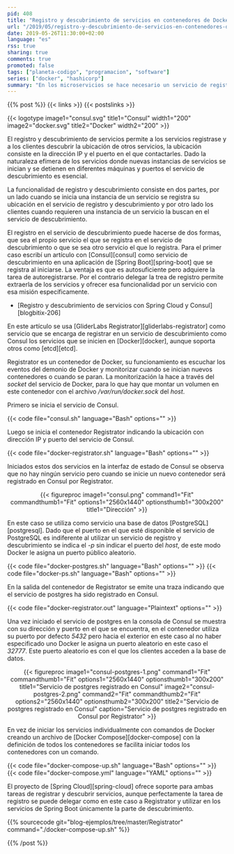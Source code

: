 ```yaml
---
pid: 408
title: "Registro y descubrimiento de servicios en contenedores de Docker con Consul y Registrator"
url: "/2019/05/registro-y-descubrimiento-de-servicios-en-contenedores-de-docker-con-consul-y-registrator/"
date: 2019-05-26T11:30:00+02:00
language: "es"
rss: true
sharing: true
comments: true
promoted: false
tags: ["planeta-codigo", "programacion", "software"]
series: ["docker", "hashicorp"]
summary: "En los microservicios se hace necesario un servicio de registro y descubrimiento como Eureka o Consul que permita conocer la ubicación de las instancias en cada momento. Las instancias de los servicios se pueden registrar ellas mismas o esta tarea se puede delegar en una en otro servicio. Al usar contenedores de Docker una herramienta que permite delegar el registro y desregistro en Consul de los servicios es GliderLabs Registrator."
---
```


{{% post %}}
{{< links >}}
{{< postslinks >}}

{{< logotype image1="consul.svg" title1="Consul" width1="200" image2="docker.svg" title2="Docker" width2="200" >}}

El registro y descubrimiento de servicios permite a los servicios registrase y a los clientes descubrir la ubicación de otros servicios, la ubicación consiste en la dirección IP y el puerto en el que contactarles. Dado la naturaleza efímera de los servicios donde nuevas instancias de servicios se inician y se detienen en diferentes máquinas y puertos el servicio de descubrimiento es esencial.

La funcionalidad de registro y descubrimiento consiste en dos partes, por un lado cuando se inicia una instancia de un servicio se registra su ubicación en el servicio de registro y descubrimiento y por otro lado los clientes cuando requieren una instancia de un servicio la buscan en el servicio de descubrimiento.

El registro en el servicio de descubrimiento puede hacerse de dos formas, que sea el propio servicio el que se registra en el servicio de descubrimiento o que se sea otro servicio el que lo registra. Para el primer caso escribí un artículo con [Consul][consul] como servicio de descubrimiento en una aplicación de [Spring Boot][spring-boot] que se registra al iniciarse. La ventaja es que es autosuficiente pero adquiere la tarea de autoregistrarse. Por el contrario delegar la trea de registro permite extraerla de los servicios y ofrecer esa funcionalidad por un servicio con esa misión específicamente.

* [Registro y descubrimiento de servicios con Spring Cloud y Consul][blogbitix-206]

En este artículo se usa [GliderLabs Registrator][gliderlabs-registrator] como servicio que se encarga de registrar en un servicio de descubrimiento como Consul los servicios que se inicien en [Docker][docker], aunque soporta otros como [etcd][etcd].

Registrator es un contenedor de Docker, su funcionamiento es escuchar los eventos del demonio de Docker y monitorizar cuando se inician nuevos contenedores o cuando se paran. La monitorización la hace a través del _socket_ del servicio de Docker, para lo que hay que montar un volumen en este contenedor con el archivo _/var/run/docker.sock_ del _host_.

Primero se inicia el servicio de Consul.

{{< code file="consul.sh" language="Bash" options="" >}}

Luego se inicia el contenedor Registrator indicando la ubicación con dirección IP y puerto del servicio de Consul.

{{< code file="docker-registrator.sh" language="Bash" options="" >}}

Iniciados estos dos servicios en la interfaz de estado de Consul se observa que no hay ningún servicio pero cuando se inicie un nuevo contenedor será registrado en Consul por Registrator. 

<div class="media" style="text-align: center;">
    {{< figureproc
        image1="consul.png" command1="Fit" commandthumb1="Fit" options1="2560x1440" optionsthumb1="300x200" title1="Dirección" >}}
</div>

En este caso se utiliza como servicio una base de datos [PostgreSQL][postgresql]. Dado que el puerto en el que esté disponible el servicio de PostgreSQL es indiferente al utilizar un servicio de registro y descubrimiento se indica el _-p_ sin indicar el puerto del _host_, de este modo Docker le asigna un puerto público aleatorio.

{{< code file="docker-postgres.sh" language="Bash" options="" >}}
{{< code file="docker-ps.sh" language="Bash" options="" >}}

En la salida del contenedor de Registrator se emite una traza indicando que el servicio de postgres ha sido registrado en Consul.

{{< code file="docker-registrator.out" language="Plaintext" options="" >}}

Una vez iniciado el servicio de postgres en la consola de Consul se muestra con su dirección y puerto en el que se encuentra, en el contenedor utiliza su puerto por defecto _5432_ pero hacia el exterior en este caso al no haber especificado uno Docker le asigna un puerto aleatorio en este caso el _32777_. Este puerto aleatorio es con el que los clientes acceden a la base de datos.

<div class="media" style="text-align: center;">
    {{< figureproc
        image1="consul-postgres-1.png" command1="Fit" commandthumb1="Fit" options1="2560x1440" optionsthumb1="300x200" title1="Servicio de postgres registrado en Consul"
        image2="consul-postgres-2.png" command2="Fit" commandthumb2="Fit" options2="2560x1440" optionsthumb2="300x200" title2="Servicio de postgres registrado en Consul"
        caption="Servicio de postgres registrado en Consul por Registrator" >}}
</div>

En vez de iniciar los servicios individualmente con comandos de Docker creando un archivo de [Docker Compose][docker-compose] con la definición de todos los contenedores se facilita iniciar todos los contenedores con un comando.

{{< code file="docker-compose-up.sh" language="Bash" options="" >}}
{{< code file="docker-compose.yml" language="YAML" options="" >}}

El proyecto de [Spring Cloud][spring-cloud] ofrece soporte para ambas tareas de registrar y descubrir servicios, aunque perfectamente la tarea de registro se puede delegar como en este caso a Registrator y utilizar en los servicios de Spring Boot únicamente la parte de descubrimiento.

{{% sourcecode git="blog-ejemplos/tree/master/Registrator" command="./docker-compose-up.sh" %}}

{{% /post %}}
